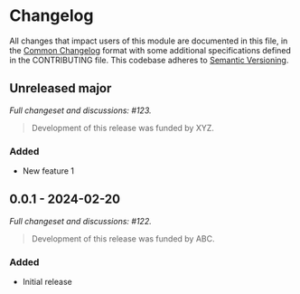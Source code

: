 # Changelog

All changes that impact users of this module are documented in this file, in the [Common Changelog](https://common-changelog.org) format with some additional specifications defined in the CONTRIBUTING file. This codebase adheres to [Semantic Versioning](https://semver.org/spec/v2.0.0.html).

## Unreleased major

_Full changeset and discussions: #123._

> Development of this release was funded by XYZ.

### Added

- New feature 1

## 0.0.1 - 2024-02-20

_Full changeset and discussions: #122._

> Development of this release was funded by ABC.

### Added

- Initial release
